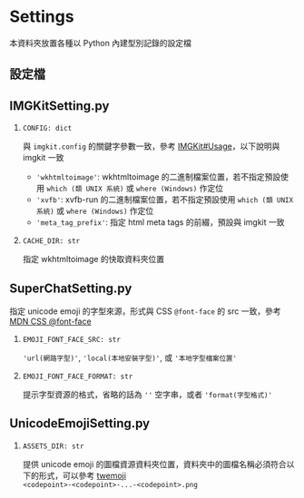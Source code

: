 # Settings

本資料夾放置各種以 Python 內建型別記錄的設定檔

## 設定檔

IMGKitSetting.py
---

1. `CONFIG: dict`

    與 `imgkit.config` 的關鍵字參數一致，參考 [IMGKit#Usage](https://github.com/jarrekk/imgkit#usage)，以下說明與 imgkit 一致

    + `'wkhtmltoimage'`: wkhtmltoimage 的二進制檔案位置，若不指定預設使用 `which (類 UNIX 系統)` 或 `where (Windows)` 作定位
    + `'xvfb'`: xvfb-run 的二進制檔案位置，若不指定預設使用 `which (類 UNIX 系統)` 或 `where (Windows)` 作定位
    + `'meta_tag_prefix'`: 指定 html meta tags 的前綴，預設與 imgkit 一致

2. `CACHE_DIR: str`

   指定 wkhtmltoimage 的快取資料夾位置

SuperChatSetting.py
---
指定 unicode emoji 的字型來源，形式與 CSS `@font-face` 的 src 一致，參考 [MDN CSS @font-face](https://developer.mozilla.org/en-US/docs/Web/CSS/@font-face)

1. `EMOJI_FONT_FACE_SRC: str`

    `'url(網路字型)'`, `'local(本地安裝字型)'`, 或 `'本地字型檔案位置'`

2. `EMOJI_FONT_FACE_FORMAT: str`

    提示字型資源的格式，省略的話為 `''` 空字串，或者 `'format(字型格式)'`

UnicodeEmojiSetting.py
---

1. `ASSETS_DIR: str`

    提供 unicode emoji 的圖檔資源資料夾位置，資料夾中的圖檔名稱必須符合以下的形式，可以參考 [twemoji](https://github.com/twitter/twemoji)  
    `<codepoint>-<codepoint>-...-<codepoint>.png`


